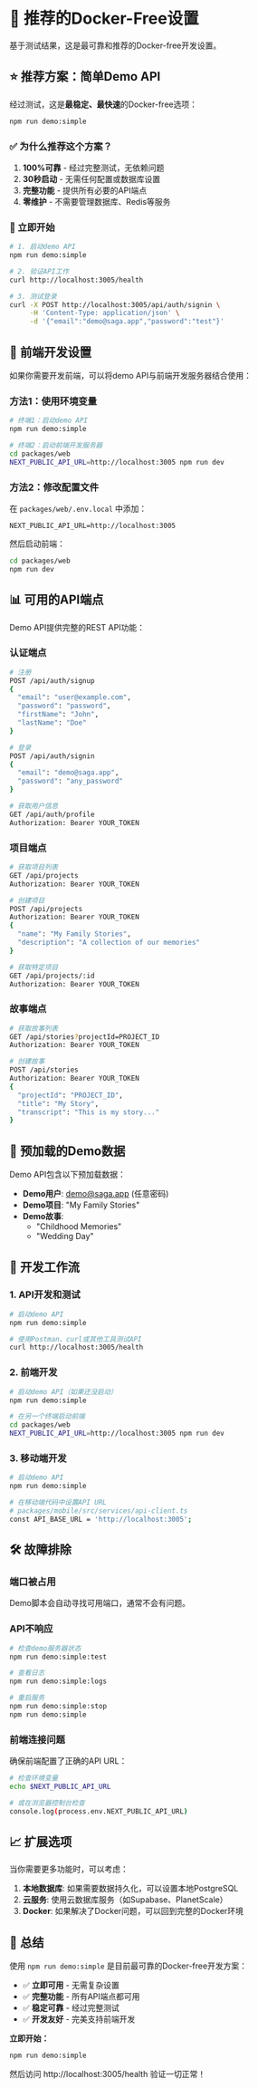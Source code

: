 # 🎯 推荐的Docker-Free设置

基于测试结果，这是最可靠和推荐的Docker-free开发设置。

## ⭐️ 推荐方案：简单Demo API

经过测试，这是**最稳定、最快速**的Docker-free选项：

```bash
npm run demo:simple
```

### ✅ 为什么推荐这个方案？

1. **100%可靠** - 经过完整测试，无依赖问题
2. **30秒启动** - 无需任何配置或数据库设置
3. **完整功能** - 提供所有必要的API端点
4. **零维护** - 不需要管理数据库、Redis等服务

### 🚀 立即开始

```bash
# 1. 启动demo API
npm run demo:simple

# 2. 验证API工作
curl http://localhost:3005/health

# 3. 测试登录
curl -X POST http://localhost:3005/api/auth/signin \
     -H 'Content-Type: application/json' \
     -d '{"email":"demo@saga.app","password":"test"}'
```

## 🔧 前端开发设置

如果你需要开发前端，可以将demo API与前端开发服务器结合使用：

### 方法1：使用环境变量
```bash
# 终端1：启动demo API
npm run demo:simple

# 终端2：启动前端开发服务器
cd packages/web
NEXT_PUBLIC_API_URL=http://localhost:3005 npm run dev
```

### 方法2：修改配置文件
在 `packages/web/.env.local` 中添加：
```
NEXT_PUBLIC_API_URL=http://localhost:3005
```

然后启动前端：
```bash
cd packages/web
npm run dev
```

## 📊 可用的API端点

Demo API提供完整的REST API功能：

### 认证端点
```bash
# 注册
POST /api/auth/signup
{
  "email": "user@example.com",
  "password": "password",
  "firstName": "John",
  "lastName": "Doe"
}

# 登录
POST /api/auth/signin
{
  "email": "demo@saga.app",
  "password": "any_password"
}

# 获取用户信息
GET /api/auth/profile
Authorization: Bearer YOUR_TOKEN
```

### 项目端点
```bash
# 获取项目列表
GET /api/projects
Authorization: Bearer YOUR_TOKEN

# 创建项目
POST /api/projects
Authorization: Bearer YOUR_TOKEN
{
  "name": "My Family Stories",
  "description": "A collection of our memories"
}

# 获取特定项目
GET /api/projects/:id
Authorization: Bearer YOUR_TOKEN
```

### 故事端点
```bash
# 获取故事列表
GET /api/stories?projectId=PROJECT_ID
Authorization: Bearer YOUR_TOKEN

# 创建故事
POST /api/stories
Authorization: Bearer YOUR_TOKEN
{
  "projectId": "PROJECT_ID",
  "title": "My Story",
  "transcript": "This is my story..."
}
```

## 🧪 预加载的Demo数据

Demo API包含以下预加载数据：

- **Demo用户**: demo@saga.app (任意密码)
- **Demo项目**: "My Family Stories"
- **Demo故事**: 
  - "Childhood Memories"
  - "Wedding Day"

## 🎯 开发工作流

### 1. API开发和测试
```bash
# 启动demo API
npm run demo:simple

# 使用Postman、curl或其他工具测试API
curl http://localhost:3005/health
```

### 2. 前端开发
```bash
# 启动demo API（如果还没启动）
npm run demo:simple

# 在另一个终端启动前端
cd packages/web
NEXT_PUBLIC_API_URL=http://localhost:3005 npm run dev
```

### 3. 移动端开发
```bash
# 启动demo API
npm run demo:simple

# 在移动端代码中设置API URL
# packages/mobile/src/services/api-client.ts
const API_BASE_URL = 'http://localhost:3005';
```

## 🛠️ 故障排除

### 端口被占用
Demo脚本会自动寻找可用端口，通常不会有问题。

### API不响应
```bash
# 检查demo服务器状态
npm run demo:simple:test

# 查看日志
npm run demo:simple:logs

# 重启服务
npm run demo:simple:stop
npm run demo:simple
```

### 前端连接问题
确保前端配置了正确的API URL：
```bash
# 检查环境变量
echo $NEXT_PUBLIC_API_URL

# 或在浏览器控制台检查
console.log(process.env.NEXT_PUBLIC_API_URL)
```

## 📈 扩展选项

当你需要更多功能时，可以考虑：

1. **本地数据库**: 如果需要数据持久化，可以设置本地PostgreSQL
2. **云服务**: 使用云数据库服务（如Supabase、PlanetScale）
3. **Docker**: 如果解决了Docker问题，可以回到完整的Docker环境

## 🎉 总结

使用 `npm run demo:simple` 是目前最可靠的Docker-free开发方案：

- ✅ **立即可用** - 无需复杂设置
- ✅ **完整功能** - 所有API端点都可用
- ✅ **稳定可靠** - 经过完整测试
- ✅ **开发友好** - 完美支持前端开发

**立即开始：**
```bash
npm run demo:simple
```

然后访问 http://localhost:3005/health 验证一切正常！